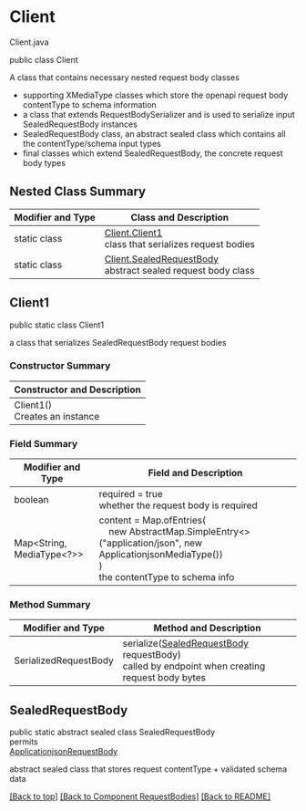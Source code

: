 # Client
Client.java

public class Client

A class that contains necessary nested request body classes
- supporting XMediaType classes which store the openapi request body contentType to schema information
- a class that extends RequestBodySerializer and is used to serialize input SealedRequestBody instances
- SealedRequestBody class, an abstract sealed class which contains all the contentType/schema input types
- final classes which extend SealedRequestBody, the concrete request body types

## Nested Class Summary
| Modifier and Type | Class and Description |
| ----------------- | --------------------- |
| static class | [Client.Client1](#client1)<br> class that serializes request bodies |
| static class | [Client.SealedRequestBody](#sealedrequestbody)<br> abstract sealed request body class |

## Client1
public static class Client1<br>

a class that serializes SealedRequestBody request bodies

### Constructor Summary
| Constructor and Description |
| --------------------------- |
| Client1()<br>Creates an instance |

### Field Summary
| Modifier and Type | Field and Description |
| ----------------- | --------------------- |
| boolean | required = true<br>whether the request body is required |
| Map<String, MediaType<?>> | content =  Map.ofEntries(<br>&nbsp;&nbsp;&nbsp;&nbsp;new AbstractMap.SimpleEntry<>("application/json", new ApplicationjsonMediaType())<br>)<br>the contentType to schema info |

### Method Summary
| Modifier and Type | Method and Description |
| ----------------- | ---------------------- |
| SerializedRequestBody | serialize([SealedRequestBody](#sealedrequestbody) requestBody)<br>called by endpoint when creating request body bytes |

## SealedRequestBody
public static abstract sealed class SealedRequestBody<br>
permits<br>
[ApplicationjsonRequestBody]()

abstract sealed class that stores request contentType + validated schema data


[[Back to top]](#top) [[Back to Component RequestBodies]](../../../README.md#Component-RequestBodies) [[Back to README]](../../../README.md)

